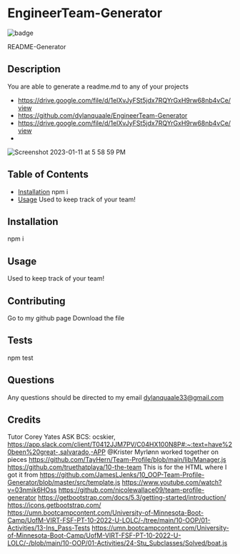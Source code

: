 # EngineerTeam-Generator

  ![badge](https://img.shields.io/badge/license-MIT-lightblue.svg)
 
  README-Generator
  
  ## Description
  You are able to generate a readme.md to any of your projects
  - https://drive.google.com/file/d/1elXvJyFSt5jdx7RQYrGxH9rw68nb4vCe/view
  - https://github.com/dylanquaale/EngineerTeam-Generator
  - https://drive.google.com/file/d/1elXvJyFSt5jdx7RQYrGxH9rw68nb4vCe/view
  - 
  ![Screenshot 2023-01-11 at 5 58 59 PM](https://user-images.githubusercontent.com/93456860/211943845-658bef7d-64d0-4b10-8bf9-de3633e0152b.png)

  ## Table of Contents
  - [Installation](#installation)
    npm i
  - [Usage](#usage)
  Used to keep track of your team!
  
  ## Installation
  npm i
  ## Usage
  Used to keep track of your team!
  
  ## Contributing
  Go to my github page
  Download the file
  ## Tests
  npm test
  ## Questions
  Any questions should be directed to my email dylanquaale33@gmail.com
  ## Credits 
Tutor Corey Yates
ASK BCS: ocskier, https://app.slack.com/client/T0412JJM7PV/C04HX100N8P#:~:text=have%20been%20great-,salvarado,-APP
@Krister Myrlønn worked together on pieces
https://github.com/TayHern/Team-Profile/blob/main/lib/Manager.js
https://github.com/truethatplaya/10-the-team
This is for the HTML where I got it from
https://github.com/JamesLJenks/10_OOP-Team-Profile-Generator/blob/master/src/template.js
https://www.youtube.com/watch?v=03nmik6HOss
https://github.com/nicolewallace09/team-profile-generator
https://getbootstrap.com/docs/5.3/getting-started/introduction/
https://icons.getbootstrap.com/
https://umn.bootcampcontent.com/University-of-Minnesota-Boot-Camp/UofM-VIRT-FSF-PT-10-2022-U-LOLC/-/tree/main/10-OOP/01-Activities/13-Ins_Pass-Tests
https://umn.bootcampcontent.com/University-of-Minnesota-Boot-Camp/UofM-VIRT-FSF-PT-10-2022-U-LOLC/-/blob/main/10-OOP/01-Activities/24-Stu_Subclasses/Solved/boat.js
